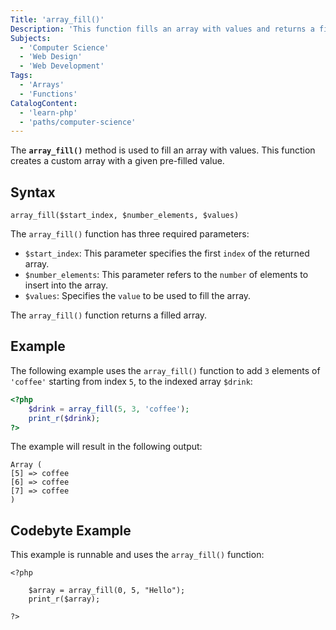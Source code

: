 ```yaml
---
Title: 'array_fill()'
Description: 'This function fills an array with values and returns a filled array.'
Subjects:
  - 'Computer Science'
  - 'Web Design'
  - 'Web Development'
Tags:
  - 'Arrays'
  - 'Functions'
CatalogContent:
  - 'learn-php'
  - 'paths/computer-science'
---
```


The **`array_fill()`** method is used to fill an array with values. This function creates a custom array with a given pre-filled value.

## Syntax

```pseudo
array_fill($start_index, $number_elements, $values)
```

The `array_fill()` function has three required parameters:

- `$start_index`: This parameter specifies the first `index` of the returned array.
- `$number_elements`: This parameter refers to the `number` of elements to insert into the array.
- `$values`: Specifies the `value` to be used to fill the array.

The `array_fill()` function returns a filled array.

## Example

The following example uses the `array_fill()` function to add `3` elements of `'coffee'` starting from index `5`, to the indexed array `$drink`:

```php
<?php
    $drink = array_fill(5, 3, 'coffee');
    print_r($drink);
?>
```

The example will result in the following output:

```shell
Array (
[5] => coffee
[6] => coffee
[7] => coffee
)
```

## Codebyte Example

This example is runnable and uses the `array_fill()` function:

```codebyte/php
<?php

    $array = array_fill(0, 5, "Hello");
    print_r($array);

?>
```
